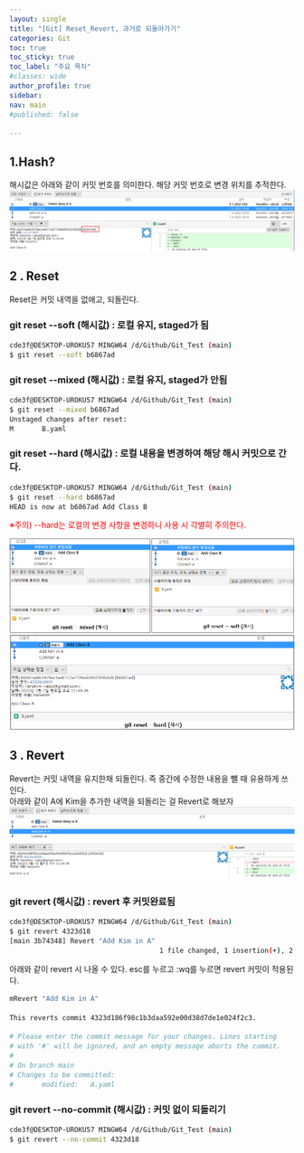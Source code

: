 ```yaml
---
layout: single
title: "[Git] Reset_Revert, 과거로 되돌아가기"
categories: Git
toc: true
toc_sticky: true
toc_label: "주요 목차"
#classes: wide
author_profile: true
sidebar:
nav: main
#published: false

---
```


## 1.Hash?

해시값은 아래와 같이 커밋 번호를 의미한다. 해당 커밋 번호로 변경 위치를 추적한다.
<img src="/assets\images\GitHub\Git\4_Reset_Revert\Hash.png" style="zoom:%100;" >

## 2 . Reset

Reset은 커밋 내역을 없애고, 되돌린다. 


### git reset  --soft  (해시값) : 로컬 유지, staged가 됨
```bash
cde3f@DESKTOP-UROKU57 MINGW64 /d/Github/Git_Test (main)
$ git reset --soft b6867ad
```

### git reset  --mixed  (해시값) : 로컬 유지, staged가 안됨
```bash
cde3f@DESKTOP-UROKU57 MINGW64 /d/Github/Git_Test (main)
$ git reset --mixed b6867ad
Unstaged changes after reset:
M       B.yaml

```

### git reset  --hard (해시값) : 로컬 내용을 변경하여 해당 해시 커밋으로 간다. 
```bash
cde3f@DESKTOP-UROKU57 MINGW64 /d/Github/Git_Test (main)
$ git reset --hard b6867ad
HEAD is now at b6867ad Add Class B
```

<span style="color:red">  ※주의) --hard는 로컬의 변경 사항을 변경하니 사용 시 각별히 주의한다.</span>

<img src="/assets\images\GitHub\Git\4_Reset_Revert\Reset(mixed_softed).png" style="zoom:%100;" >

<img src="/assets\images\GitHub\Git\4_Reset_Revert\Reset(hard).png" style="zoom:%80;" >



## 3 . Revert

Revert는 커밋 내역을 유지한채 되돌린다.  즉 중간에 수정한 내용을 뺄 때 유용하게 쓰인다.  
아래와 같이 A에 Kim을  추가한 내역을 되돌리는  걸 Revert로 해보자  
<img src="/assets\images\GitHub\Git\4_Reset_Revert\Revert_ex.png" style="zoom:%80;" >

### git revert  (해시값) : revert  후  커밋완료됨
```bash
cde3f@DESKTOP-UROKU57 MINGW64 /d/Github/Git_Test (main)
$ git revert 4323d18
[main 3b74348] Revert "Add Kim in A"
                                     1 file changed, 1 insertion(+), 2 deletions(-)
```
아래와 같이 revert 시 나올 수 있다. esc를 누르고 :wq를 누르면 revert 커밋이 적용된다.   
```bash
mRevert "Add Kim in A"

This reverts commit 4323d186f98c1b3daa592e00d38d7de1e024f2c3.

# Please enter the commit message for your changes. Lines starting
# with '#' will be ignored, and an empty message aborts the commit.
#
# On branch main
# Changes to be committed:
#       modified:   A.yaml
```

### git revert --no-commit (해시값) : 커밋 없이 되돌리기  
```bash
cde3f@DESKTOP-UROKU57 MINGW64 /d/Github/Git_Test (main)
$ git revert --no-commit 4323d18

```

